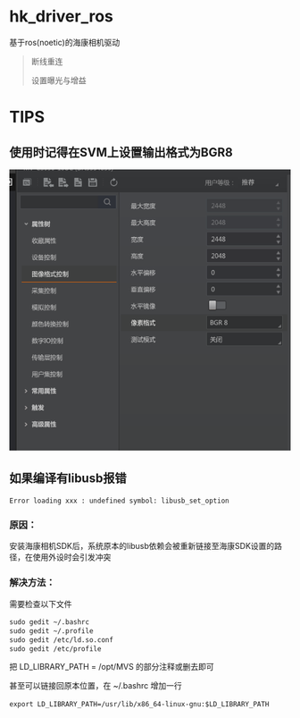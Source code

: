 # hk_driver_ros
基于ros(noetic)的海康相机驱动
>断线重连
>
>设置曝光与增益

# TIPS
## 使用时记得在SVM上设置输出格式为BGR8

![相机设置.png](.//相机设置.png "相机设置(像素格式)")

## 如果编译有libusb报错
  ` Error loading xxx : undefined symbol: libusb_set_option      `

### 原因：

安装海康相机SDK后，系统原本的libusb依赖会被重新链接至海康SDK设置的路径，在使用外设时会引发冲突

### 解决方法：
需要检查以下文件 

    sudo gedit ~/.bashrc
    sudo gedit ~/.profile
    sudo gedit /etc/ld.so.conf
    sudo gedit /etc/profile

把 LD_LIBRARY_PATH = /opt/MVS 的部分注释或删去即可 

甚至可以链接回原本位置，在 ~/.bashrc 增加一行

  ` export LD_LIBRARY_PATH=/usr/lib/x86_64-linux-gnu:$LD_LIBRARY_PATH     `

